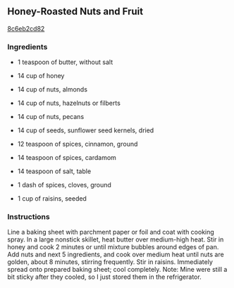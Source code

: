 ## Honey-Roasted Nuts and Fruit

[8c6eb2cd82](http://www.food.com/recipe/honey-roasted-nuts-and-fruit-142661)

### Ingredients

 - 1 teaspoon of butter, without salt

 - 14 cup of honey

 - 14 cup of nuts, almonds

 - 14 cup of nuts, hazelnuts or filberts

 - 14 cup of nuts, pecans

 - 14 cup of seeds, sunflower seed kernels, dried

 - 12 teaspoon of spices, cinnamon, ground

 - 14 teaspoon of spices, cardamom

 - 14 teaspoon of salt, table

 - 1 dash of spices, cloves, ground

 - 1 cup of raisins, seeded

### Instructions

Line a baking sheet with parchment paper or foil and coat with cooking spray. In a large nonstick skillet, heat butter over medium-high heat. Stir in honey and cook 2 minutes or until mixture bubbles around edges of pan. Add nuts and next 5 ingredients, and cook over medium heat until nuts are golden, about 8 minutes, stirring frequently. Stir in raisins. Immediately spread onto prepared baking sheet; cool completely. Note: Mine were still a bit sticky after they cooled, so I just stored them in the refrigerator.